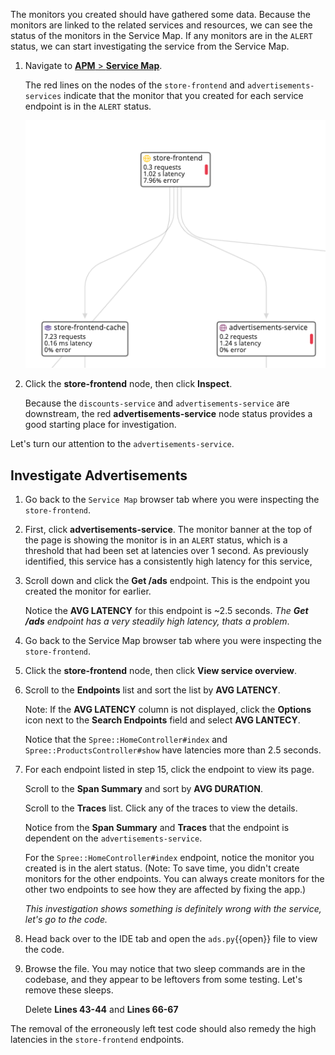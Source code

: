The monitors you created should have gathered some data. Because the monitors are linked to the related services and resources, we can see the status of the monitors in the Service Map. If any monitors are in the `ALERT` status, we can start investigating the service from the Service Map.

1. Navigate to <a href="https://app.datadoghq.com/apm/map" target="_datadog">**APM** > **Service Map**</a>. <p> The red lines on the nodes of the `store-frontend` and `advertisements-services` indicate that the monitor that you created for each service endpoint is in the `ALERT` status. <p> ![Alert Monitors Map](fixappv3/assets/alert-map.png)

2. Click the **store-frontend** node, then click **Inspect**. <p> Because the `discounts-service` and `advertisements-service` are downstream, the red **advertisements-service** node status provides a good starting place for investigation.

Let's turn our attention to the `advertisements-service`.

## Investigate Advertisements

1. Go back to the `Service Map` browser tab where you were inspecting the `store-frontend`.

2. First, click **advertisements-service**. The monitor banner at the top of the page is showing the monitor is in an `ALERT` status, which is a threshold that had been set at latencies over 1 second. As previously identified, this service has a consistently high latency for this service,

3. Scroll down and click the **Get /ads** endpoint. This is the endpoint you created the monitor for earlier. <p> Notice the **AVG LATENCY** for this endpoint is ~2.5 seconds. *The **Get /ads** endpoint has a very steadily high latency, thats a problem*.

4. Go back to the Service Map browser tab where you were inspecting the `store-frontend`.

5. Click the **store-frontend** node, then click **View service overview**. 

6. Scroll to the **Endpoints** list and sort the list by **AVG LATENCY**. <p> Note: If the **AVG LATENCY** column is not displayed, click the **Options** icon next to the **Search Endpoints** field and select **AVG LANTECY**. <p> Notice that the `Spree::HomeController#index` and `Spree::ProductsController#show` have latencies more than 2.5 seconds. 

7. For each endpoint listed in step 15, click the endpoint to view its page. <p> Scroll to the **Span Summary** and sort by **AVG DURATION**. <p> Scroll to the **Traces** list. Click any of the traces to view the details. <p> Notice from the **Span Summary** and **Traces** that the endpoint is dependent on the `advertisements-service`. <p> For the `Spree::HomeController#index` endpoint, notice the monitor you created is in the alert status. (Note: To save time, you didn't create monitors for the other endpoints. You can always create monitors for the other two endpoints to see how they are affected by fixing the app.) <p> *This investigation shows something is definitely wrong with the service, let's go to the code.*

8. Head back over to the IDE tab and open the `ads.py`{{open}} file to view the code.

9. Browse the file. You may notice that two sleep commands are in the codebase, and they appear to be leftovers from some testing. Let's remove these sleeps. <p> Delete **Lines 43-44** and **Lines 66-67**

The removal of the erroneously left test code should also remedy the high latencies in the `store-frontend` endpoints.